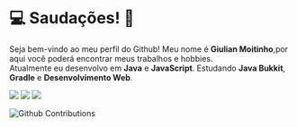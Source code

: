 # 💻 Saudações! 👋
Seja bem-vindo ao meu perfil do Github! Meu nome é **Giulian Moitinho**,por aqui você poderá encontrar meus trabalhos e hobbies.<br/>
Atualmente eu desenvolvo em **Java** e **JavaScript**. Estudando **Java Bukkit**, **Gradle** e **Desenvolvimento Web**.

<img src="https://xesque.rocketseat.dev/platform/tech/java.svg"> <img src="https://xesque.rocketseat.dev/platform/tech/javascript.svg"> <img src="https://xesque.rocketseat.dev/platform/tech/node.svg">

![Github Contributions](https://github-readme-stats.vercel.app/api?username=mstguri&show_icons=true&hide_title=true&count_private=true&bg_color=040404&border_color=040404&text_color=e0e0e0)
